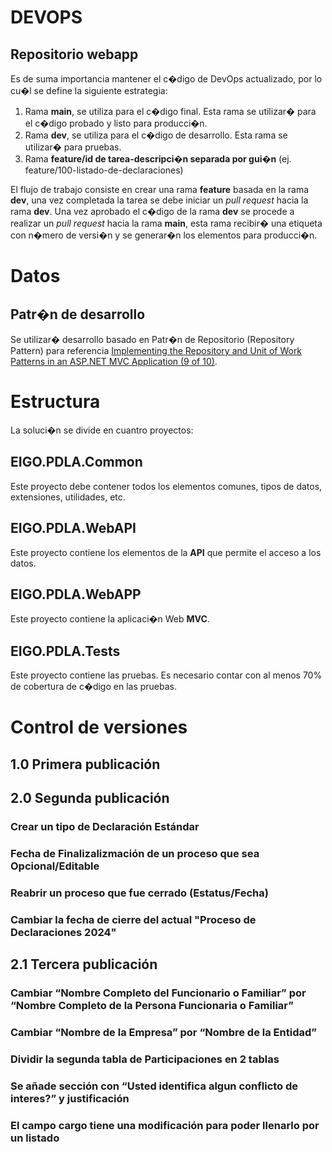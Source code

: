 # DEVOPS
## Repositorio webapp
Es de suma importancia mantener el c�digo de DevOps actualizado, por lo cu�l se define la siguiente estrategia:
1. Rama __main__, se utiliza para el c�digo final. Esta rama se utilizar� para el c�digo probado y listo para producci�n.
1. Rama __dev__, se utiliza para el c�digo de desarrollo. Esta rama se utilizar� para pruebas.
1. Rama __feature/id de tarea-descripci�n separada por gui�n__ (ej. feature/100-listado-de-declaraciones)

El flujo de trabajo consiste en crear una rama __feature__ basada en la rama __dev__, una vez completada la tarea se debe iniciar un *pull request* hacia la rama __dev__. Una vez aprobado el c�digo de la rama __dev__ se procede a realizar un *pull request* hacia la rama __main__, esta rama recibir� una etiqueta con n�mero de versi�n y se generar�n los elementos para producci�n.

# Datos
## Patr�n de desarrollo
Se utilizar� desarrollo basado en Patr�n de Repositorio (Repository Pattern) para referencia [Implementing the Repository and Unit of Work Patterns in an ASP.NET MVC Application (9 of 10)](https://docs.microsoft.com/en-us/aspnet/mvc/overview/older-versions/getting-started-with-ef-5-using-mvc-4/implementing-the-repository-and-unit-of-work-patterns-in-an-asp-net-mvc-application).

# Estructura
La soluci�n se divide en cuantro proyectos:
## EIGO.PDLA.Common
Este proyecto debe contener todos los elementos comunes, tipos de datos, extensiones, utilidades, etc.
## EIGO.PDLA.WebAPI
Este proyecto contiene los elementos de la **API** que permite el acceso a los datos.
## EIGO.PDLA.WebAPP
Este proyecto contiene la aplicaci�n Web **MVC**.
## EIGO.PDLA.Tests
Este proyecto contiene las pruebas. Es necesario contar con al menos 70% de cobertura de c�digo en las pruebas.

# Control de versiones
## 1.0 Primera publicación
## 2.0 Segunda publicación
### Crear un tipo de Declaración Estándar
### Fecha de Finalizalizmación de un proceso que sea Opcional/Editable
### Reabrir un proceso que fue cerrado (Estatus/Fecha)
### Cambiar la fecha de cierre del actual "Proceso de Declaraciones 2024"
## 2.1 Tercera publicación
### Cambiar “Nombre Completo del Funcionario o Familiar” por “Nombre Completo de la Persona Funcionaria o Familiar”
### Cambiar “Nombre de la Empresa” por “Nombre de la Entidad” 
### Dividir la segunda tabla de Participaciones en 2 tablas
### Se añade sección con “Usted identifica algun conflicto de interes?” y justificación 
### El campo cargo tiene una modificación para poder llenarlo por un listado